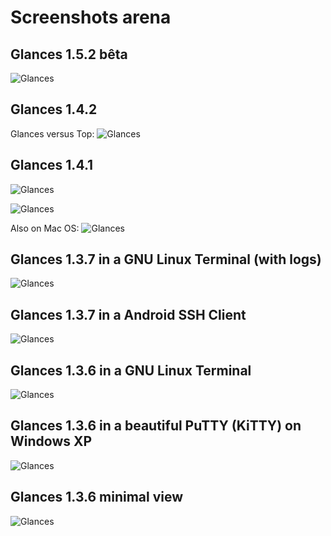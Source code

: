 # Screenshots arena

## Glances 1.5.2 bêta

![Glances](http://www.nicolargo.com/blogdata/glances-1.6b.jpg)

## Glances 1.4.2

Glances versus Top:
![Glances](https://dl.dropbox.com/u/1112933/glances-vs-top.png)

## Glances 1.4.1 

![Glances](https://github.com/nicolargo/glances/raw/master/screenshot.png)

![Glances](https://github.com/nicolargo/glances/raw/master/screenshot-wide.png)

Also on Mac OS:
![Glances](http://farm8.staticflickr.com/7260/7657428486_426bd4d2cf_z.jpg)

## Glances 1.3.7 in a GNU Linux Terminal (with logs)

![Glances](http://farm8.staticflickr.com/7157/6797556873_8707712ba1.jpg)

## Glances 1.3.7 in a Android SSH Client

![Glances](http://farm9.staticflickr.com/8206/8287378180_7866709320_z.jpg)

## Glances 1.3.6 in a GNU Linux Terminal

![Glances](http://farm8.staticflickr.com/7008/6749129531_006b870ec1.jpg)

## Glances 1.3.6 in a beautiful PuTTY (KiTTY) on Windows XP

![Glances](http://farm8.staticflickr.com/7146/6749129427_14e2e446de.jpg)

## Glances 1.3.6 minimal view

![Glances](http://farm8.staticflickr.com/7161/6749190245_acc7d0e97c.jpg)